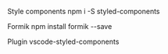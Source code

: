 Style components
npm i -S styled-components

Formik
npm install formik --save

Plugin
vscode-styled-components
